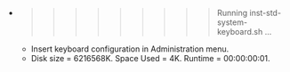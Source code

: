 * >>>>>>>>> Running inst-std-system-keyboard.sh ...
  * Insert keyboard configuration in Administration menu.
  * Disk size = 6216568K. Space Used = 4K. Runtime = 00:00:00:01.
